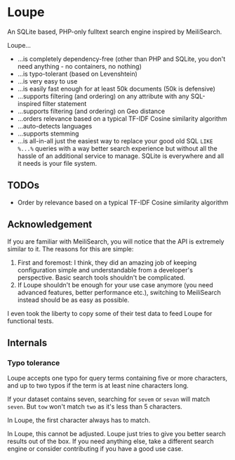 # Loupe

An SQLite based, PHP-only fulltext search engine inspired by MeiliSearch.

Loupe…

* …is completely dependency-free (other than PHP and SQLite, you don't need anything - no containers, no nothing)
* …is typo-tolerant (based on Levenshtein)
* …is very easy to use
* …is easily fast enough for at least 50k documents (50k is defensive)
* …supports filtering (and ordering) on any attribute with any SQL-inspired filter statement
* …supports filtering (and ordering) on Geo distance
* …orders relevance based on a typical TF-IDF Cosine similarity algorithm
* …auto-detects languages
* …supports stemming
* …is all-in-all just the easiest way to replace your good old SQL `LIKE %...%` queries with a way better search 
  experience but without all the hassle of an additional service to manage. SQLite is everywhere and all it needs is 
  your file system.

## TODOs

* Order by relevance based on a typical TF-IDF Cosine similarity algorithm

## Acknowledgement

If you are familiar with MeiliSearch, you will notice that the API is extremely similar to it. The
reasons for this are simple:

1. First and foremost: I think, they did an amazing job of keeping configuration simple and understandable from a 
   developer's perspective. Basic search tools shouldn't be complicated.
2. If Loupe shouldn't be enough for your use case anymore (you need advanced features, better performance etc.), 
   switching to MeiliSearch instead should be as easy as possible.

I even took the liberty to copy some of their test data to feed Loupe for functional tests.

## Internals

### Typo tolerance

Loupe accepts one typo for query terms containing five or more characters, and up to two typos if the term is at least 
nine characters long.

If your dataset contains seven, searching for `sevem` or `sevan` will match `seven`. But `tow` won't match `two` as it's
less than 5 characters.

In Loupe, the first character always has to match.

In Loupe, this cannot be adjusted. Loupe just tries to give you better search results out of the box. If you need 
anything else, take a different search engine or consider contributing if you have a good use case.